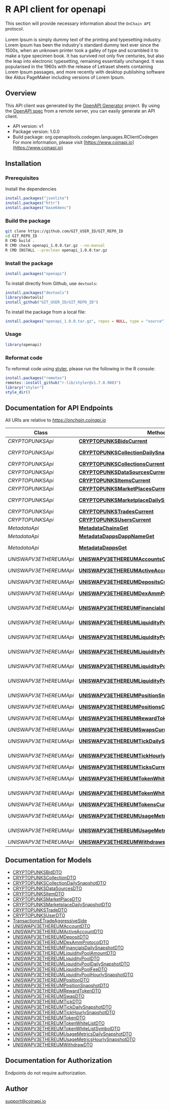 # R API client for openapi


This section will provide necessary information about the `OnChain API` protocol. 
<br/><br/>
Lorem Ipsum is simply dummy text of the printing and typesetting industry. Lorem Ipsum has been the industry's standard dummy text ever since the 1500s, when an unknown printer took a galley of type and scrambled it to make a type specimen book. It has survived not only five centuries, but also the leap into electronic typesetting, remaining essentially unchanged. It was popularised in the 1960s with the release of Letraset sheets containing Lorem Ipsum passages, and more recently with desktop publishing software like Aldus PageMaker including versions of Lorem Ipsum.        
                    

## Overview
This API client was generated by the [OpenAPI Generator](https://openapi-generator.tech) project. By using the [OpenAPI spec](https://openapis.org) from a remote server, you can easily generate an API client.

- API version: v1
- Package version: 1.0.0
- Build package: org.openapitools.codegen.languages.RClientCodegen
For more information, please visit [https://www.coinapi.io](https://www.coinapi.io)

## Installation

### Prerequisites

Install the dependencies

```R
install.packages("jsonlite")
install.packages("httr")
install.packages("base64enc")
```

### Build the package

```sh
git clone https://github.com/GIT_USER_ID/GIT_REPO_ID
cd GIT_REPO_ID
R CMD build .
R CMD check openapi_1.0.0.tar.gz --no-manual
R CMD INSTALL --preclean openapi_1.0.0.tar.gz
```

### Install the package

```R
install.packages("openapi")
```

To install directly from Github, use `devtools`:
```R
install.packages("devtools")
library(devtools)
install_github("GIT_USER_ID/GIT_REPO_ID")
```

To install the package from a local file:
```R
install.packages("openapi_1.0.0.tar.gz", repos = NULL, type = "source")
```

### Usage

```R
library(openapi)
```

### Reformat code

To reformat code using [styler](https://styler.r-lib.org/index.html), please run the following in the R console:

```R
install.packages("remotes")
remotes::install_github("r-lib/styler@v1.7.0.9003")
library("styler")
style_dir()
```

## Documentation for API Endpoints

All URIs are relative to *https://onchain.coinapi.io*

Class | Method | HTTP request | Description
------------ | ------------- | ------------- | -------------
*CRYPTOPUNKSApi* | [**CRYPTOPUNKSBidsCurrent**](docs/CRYPTOPUNKSApi.md#CRYPTOPUNKSBidsCurrent) | **GET** /v1/dapps/cryptopunks/bids/current | Bids (current)
*CRYPTOPUNKSApi* | [**CRYPTOPUNKSCollectionDailySnapshotsCurrent**](docs/CRYPTOPUNKSApi.md#CRYPTOPUNKSCollectionDailySnapshotsCurrent) | **GET** /v1/dapps/cryptopunks/collectionDailySnapshots/current | CollectionDailySnapshots (current)
*CRYPTOPUNKSApi* | [**CRYPTOPUNKSCollectionsCurrent**](docs/CRYPTOPUNKSApi.md#CRYPTOPUNKSCollectionsCurrent) | **GET** /v1/dapps/cryptopunks/collections/current | Collections (current)
*CRYPTOPUNKSApi* | [**CRYPTOPUNKSDataSourcesCurrent**](docs/CRYPTOPUNKSApi.md#CRYPTOPUNKSDataSourcesCurrent) | **GET** /v1/dapps/cryptopunks/dataSources/current | DataSources (current)
*CRYPTOPUNKSApi* | [**CRYPTOPUNKSItemsCurrent**](docs/CRYPTOPUNKSApi.md#CRYPTOPUNKSItemsCurrent) | **GET** /v1/dapps/cryptopunks/items/current | Items (current)
*CRYPTOPUNKSApi* | [**CRYPTOPUNKSMarketPlacesCurrent**](docs/CRYPTOPUNKSApi.md#CRYPTOPUNKSMarketPlacesCurrent) | **GET** /v1/dapps/cryptopunks/marketPlaces/current | MarketPlaces (current)
*CRYPTOPUNKSApi* | [**CRYPTOPUNKSMarketplaceDailySnapshotsCurrent**](docs/CRYPTOPUNKSApi.md#CRYPTOPUNKSMarketplaceDailySnapshotsCurrent) | **GET** /v1/dapps/cryptopunks/marketplaceDailySnapshots/current | MarketplaceDailySnapshots (current)
*CRYPTOPUNKSApi* | [**CRYPTOPUNKSTradesCurrent**](docs/CRYPTOPUNKSApi.md#CRYPTOPUNKSTradesCurrent) | **GET** /v1/dapps/cryptopunks/trades/current | Trades (current)
*CRYPTOPUNKSApi* | [**CRYPTOPUNKSUsersCurrent**](docs/CRYPTOPUNKSApi.md#CRYPTOPUNKSUsersCurrent) | **GET** /v1/dapps/cryptopunks/users/current | Users (current)
*MetadataApi* | [**MetadataChainsGet**](docs/MetadataApi.md#MetadataChainsGet) | **GET** /metadata/chains | List all chains.
*MetadataApi* | [**MetadataDappsDappNameGet**](docs/MetadataApi.md#MetadataDappsDappNameGet) | **GET** /metadata/dapps/{dappName} | Gets dapp by name.
*MetadataApi* | [**MetadataDappsGet**](docs/MetadataApi.md#MetadataDappsGet) | **GET** /metadata/dapps | List all decentralized applications.
*UNISWAPV3ETHEREUMApi* | [**UNISWAPV3ETHEREUMAccountsCurrent**](docs/UNISWAPV3ETHEREUMApi.md#UNISWAPV3ETHEREUMAccountsCurrent) | **GET** /v1/dapps/uniswap-v3-ethereum/accounts/current | Accounts (current)
*UNISWAPV3ETHEREUMApi* | [**UNISWAPV3ETHEREUMActiveAccountsCurrent**](docs/UNISWAPV3ETHEREUMApi.md#UNISWAPV3ETHEREUMActiveAccountsCurrent) | **GET** /v1/dapps/uniswap-v3-ethereum/activeAccounts/current | ActiveAccounts (current)
*UNISWAPV3ETHEREUMApi* | [**UNISWAPV3ETHEREUMDepositsCurrent**](docs/UNISWAPV3ETHEREUMApi.md#UNISWAPV3ETHEREUMDepositsCurrent) | **GET** /v1/dapps/uniswap-v3-ethereum/deposits/current | Deposits (current)
*UNISWAPV3ETHEREUMApi* | [**UNISWAPV3ETHEREUMDexAmmProtocolsCurrent**](docs/UNISWAPV3ETHEREUMApi.md#UNISWAPV3ETHEREUMDexAmmProtocolsCurrent) | **GET** /v1/dapps/uniswap-v3-ethereum/dexAmmProtocols/current | DexAmmProtocols (current)
*UNISWAPV3ETHEREUMApi* | [**UNISWAPV3ETHEREUMFinancialsDailySnapshotsCurrent**](docs/UNISWAPV3ETHEREUMApi.md#UNISWAPV3ETHEREUMFinancialsDailySnapshotsCurrent) | **GET** /v1/dapps/uniswap-v3-ethereum/financialsDailySnapshots/current | FinancialsDailySnapshots (current)
*UNISWAPV3ETHEREUMApi* | [**UNISWAPV3ETHEREUMLiquidityPoolAmountsCurrent**](docs/UNISWAPV3ETHEREUMApi.md#UNISWAPV3ETHEREUMLiquidityPoolAmountsCurrent) | **GET** /v1/dapps/uniswap-v3-ethereum/liquidityPoolAmounts/current | LiquidityPoolAmounts (current)
*UNISWAPV3ETHEREUMApi* | [**UNISWAPV3ETHEREUMLiquidityPoolDailySnapshotsCurrent**](docs/UNISWAPV3ETHEREUMApi.md#UNISWAPV3ETHEREUMLiquidityPoolDailySnapshotsCurrent) | **GET** /v1/dapps/uniswap-v3-ethereum/liquidityPoolDailySnapshots/current | LiquidityPoolDailySnapshots (current)
*UNISWAPV3ETHEREUMApi* | [**UNISWAPV3ETHEREUMLiquidityPoolFeesCurrent**](docs/UNISWAPV3ETHEREUMApi.md#UNISWAPV3ETHEREUMLiquidityPoolFeesCurrent) | **GET** /v1/dapps/uniswap-v3-ethereum/liquidityPoolFees/current | LiquidityPoolFees (current)
*UNISWAPV3ETHEREUMApi* | [**UNISWAPV3ETHEREUMLiquidityPoolHourlySnapshotsCurrent**](docs/UNISWAPV3ETHEREUMApi.md#UNISWAPV3ETHEREUMLiquidityPoolHourlySnapshotsCurrent) | **GET** /v1/dapps/uniswap-v3-ethereum/liquidityPoolHourlySnapshots/current | LiquidityPoolHourlySnapshots (current)
*UNISWAPV3ETHEREUMApi* | [**UNISWAPV3ETHEREUMLiquidityPoolsCurrent**](docs/UNISWAPV3ETHEREUMApi.md#UNISWAPV3ETHEREUMLiquidityPoolsCurrent) | **GET** /v1/dapps/uniswap-v3-ethereum/liquidityPools/current | LiquidityPools (current)
*UNISWAPV3ETHEREUMApi* | [**UNISWAPV3ETHEREUMPositionSnapshotsCurrent**](docs/UNISWAPV3ETHEREUMApi.md#UNISWAPV3ETHEREUMPositionSnapshotsCurrent) | **GET** /v1/dapps/uniswap-v3-ethereum/positionSnapshots/current | PositionSnapshots (current)
*UNISWAPV3ETHEREUMApi* | [**UNISWAPV3ETHEREUMPositionsCurrent**](docs/UNISWAPV3ETHEREUMApi.md#UNISWAPV3ETHEREUMPositionsCurrent) | **GET** /v1/dapps/uniswap-v3-ethereum/positions/current | Positions (current)
*UNISWAPV3ETHEREUMApi* | [**UNISWAPV3ETHEREUMRewardTokensCurrent**](docs/UNISWAPV3ETHEREUMApi.md#UNISWAPV3ETHEREUMRewardTokensCurrent) | **GET** /v1/dapps/uniswap-v3-ethereum/rewardTokens/current | RewardTokens (current)
*UNISWAPV3ETHEREUMApi* | [**UNISWAPV3ETHEREUMSwapsCurrent**](docs/UNISWAPV3ETHEREUMApi.md#UNISWAPV3ETHEREUMSwapsCurrent) | **GET** /v1/dapps/uniswap-v3-ethereum/swaps/current | Swaps (current)
*UNISWAPV3ETHEREUMApi* | [**UNISWAPV3ETHEREUMTickDailySnapshotsCurrent**](docs/UNISWAPV3ETHEREUMApi.md#UNISWAPV3ETHEREUMTickDailySnapshotsCurrent) | **GET** /v1/dapps/uniswap-v3-ethereum/tickDailySnapshots/current | TickDailySnapshots (current)
*UNISWAPV3ETHEREUMApi* | [**UNISWAPV3ETHEREUMTickHourlySnapshotsCurrent**](docs/UNISWAPV3ETHEREUMApi.md#UNISWAPV3ETHEREUMTickHourlySnapshotsCurrent) | **GET** /v1/dapps/uniswap-v3-ethereum/tickHourlySnapshots/current | TickHourlySnapshots (current)
*UNISWAPV3ETHEREUMApi* | [**UNISWAPV3ETHEREUMTicksCurrent**](docs/UNISWAPV3ETHEREUMApi.md#UNISWAPV3ETHEREUMTicksCurrent) | **GET** /v1/dapps/uniswap-v3-ethereum/ticks/current | Ticks (current)
*UNISWAPV3ETHEREUMApi* | [**UNISWAPV3ETHEREUMTokenWhiteListSymbolsCurrent**](docs/UNISWAPV3ETHEREUMApi.md#UNISWAPV3ETHEREUMTokenWhiteListSymbolsCurrent) | **GET** /v1/dapps/uniswap-v3-ethereum/tokenWhiteListSymbols/current | TokenWhiteListSymbols (current)
*UNISWAPV3ETHEREUMApi* | [**UNISWAPV3ETHEREUMTokenWhiteListsCurrent**](docs/UNISWAPV3ETHEREUMApi.md#UNISWAPV3ETHEREUMTokenWhiteListsCurrent) | **GET** /v1/dapps/uniswap-v3-ethereum/tokenWhiteLists/current | TokenWhiteLists (current)
*UNISWAPV3ETHEREUMApi* | [**UNISWAPV3ETHEREUMTokensCurrent**](docs/UNISWAPV3ETHEREUMApi.md#UNISWAPV3ETHEREUMTokensCurrent) | **GET** /v1/dapps/uniswap-v3-ethereum/tokens/current | Tokens (current)
*UNISWAPV3ETHEREUMApi* | [**UNISWAPV3ETHEREUMUsageMetricsDailySnapshotsCurrent**](docs/UNISWAPV3ETHEREUMApi.md#UNISWAPV3ETHEREUMUsageMetricsDailySnapshotsCurrent) | **GET** /v1/dapps/uniswap-v3-ethereum/usageMetricsDailySnapshots/current | UsageMetricsDailySnapshots (current)
*UNISWAPV3ETHEREUMApi* | [**UNISWAPV3ETHEREUMUsageMetricsHourlySnapshotsCurrent**](docs/UNISWAPV3ETHEREUMApi.md#UNISWAPV3ETHEREUMUsageMetricsHourlySnapshotsCurrent) | **GET** /v1/dapps/uniswap-v3-ethereum/usageMetricsHourlySnapshots/current | UsageMetricsHourlySnapshots (current)
*UNISWAPV3ETHEREUMApi* | [**UNISWAPV3ETHEREUMWithdrawsCurrent**](docs/UNISWAPV3ETHEREUMApi.md#UNISWAPV3ETHEREUMWithdrawsCurrent) | **GET** /v1/dapps/uniswap-v3-ethereum/withdraws/current | Withdraws (current)


## Documentation for Models

 - [CRYPTOPUNKSBidDTO](docs/CRYPTOPUNKSBidDTO.md)
 - [CRYPTOPUNKSCollectionDTO](docs/CRYPTOPUNKSCollectionDTO.md)
 - [CRYPTOPUNKSCollectionDailySnapshotDTO](docs/CRYPTOPUNKSCollectionDailySnapshotDTO.md)
 - [CRYPTOPUNKSDataSourcesDTO](docs/CRYPTOPUNKSDataSourcesDTO.md)
 - [CRYPTOPUNKSItemDTO](docs/CRYPTOPUNKSItemDTO.md)
 - [CRYPTOPUNKSMarketPlaceDTO](docs/CRYPTOPUNKSMarketPlaceDTO.md)
 - [CRYPTOPUNKSMarketplaceDailySnapshotDTO](docs/CRYPTOPUNKSMarketplaceDailySnapshotDTO.md)
 - [CRYPTOPUNKSTradeDTO](docs/CRYPTOPUNKSTradeDTO.md)
 - [CRYPTOPUNKSUserDTO](docs/CRYPTOPUNKSUserDTO.md)
 - [TransactionsETradeAggressiveSide](docs/TransactionsETradeAggressiveSide.md)
 - [UNISWAPV3ETHEREUMAccountDTO](docs/UNISWAPV3ETHEREUMAccountDTO.md)
 - [UNISWAPV3ETHEREUMActiveAccountDTO](docs/UNISWAPV3ETHEREUMActiveAccountDTO.md)
 - [UNISWAPV3ETHEREUMDepositDTO](docs/UNISWAPV3ETHEREUMDepositDTO.md)
 - [UNISWAPV3ETHEREUMDexAmmProtocolDTO](docs/UNISWAPV3ETHEREUMDexAmmProtocolDTO.md)
 - [UNISWAPV3ETHEREUMFinancialsDailySnapshotDTO](docs/UNISWAPV3ETHEREUMFinancialsDailySnapshotDTO.md)
 - [UNISWAPV3ETHEREUMLiquidityPoolAmountDTO](docs/UNISWAPV3ETHEREUMLiquidityPoolAmountDTO.md)
 - [UNISWAPV3ETHEREUMLiquidityPoolDTO](docs/UNISWAPV3ETHEREUMLiquidityPoolDTO.md)
 - [UNISWAPV3ETHEREUMLiquidityPoolDailySnapshotDTO](docs/UNISWAPV3ETHEREUMLiquidityPoolDailySnapshotDTO.md)
 - [UNISWAPV3ETHEREUMLiquidityPoolFeeDTO](docs/UNISWAPV3ETHEREUMLiquidityPoolFeeDTO.md)
 - [UNISWAPV3ETHEREUMLiquidityPoolHourlySnapshotDTO](docs/UNISWAPV3ETHEREUMLiquidityPoolHourlySnapshotDTO.md)
 - [UNISWAPV3ETHEREUMPositionDTO](docs/UNISWAPV3ETHEREUMPositionDTO.md)
 - [UNISWAPV3ETHEREUMPositionSnapshotDTO](docs/UNISWAPV3ETHEREUMPositionSnapshotDTO.md)
 - [UNISWAPV3ETHEREUMRewardTokenDTO](docs/UNISWAPV3ETHEREUMRewardTokenDTO.md)
 - [UNISWAPV3ETHEREUMSwapDTO](docs/UNISWAPV3ETHEREUMSwapDTO.md)
 - [UNISWAPV3ETHEREUMTickDTO](docs/UNISWAPV3ETHEREUMTickDTO.md)
 - [UNISWAPV3ETHEREUMTickDailySnapshotDTO](docs/UNISWAPV3ETHEREUMTickDailySnapshotDTO.md)
 - [UNISWAPV3ETHEREUMTickHourlySnapshotDTO](docs/UNISWAPV3ETHEREUMTickHourlySnapshotDTO.md)
 - [UNISWAPV3ETHEREUMTokenDTO](docs/UNISWAPV3ETHEREUMTokenDTO.md)
 - [UNISWAPV3ETHEREUMTokenWhiteListDTO](docs/UNISWAPV3ETHEREUMTokenWhiteListDTO.md)
 - [UNISWAPV3ETHEREUMTokenWhiteListSymbolDTO](docs/UNISWAPV3ETHEREUMTokenWhiteListSymbolDTO.md)
 - [UNISWAPV3ETHEREUMUsageMetricsDailySnapshotDTO](docs/UNISWAPV3ETHEREUMUsageMetricsDailySnapshotDTO.md)
 - [UNISWAPV3ETHEREUMUsageMetricsHourlySnapshotDTO](docs/UNISWAPV3ETHEREUMUsageMetricsHourlySnapshotDTO.md)
 - [UNISWAPV3ETHEREUMWithdrawDTO](docs/UNISWAPV3ETHEREUMWithdrawDTO.md)


## Documentation for Authorization

Endpoints do not require authorization.


## Author

support@coinapi.io

